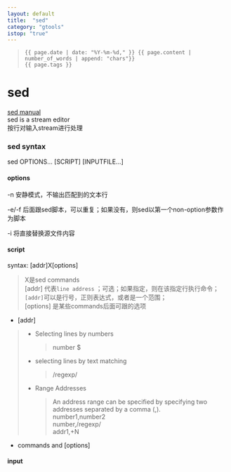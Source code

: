 ```yaml
---
layout: default
title:  "sed"
category: "gtools"
istop: "true"
---
```

>     {{ page.date | date: "%Y-%m-%d," }} {{ page.content | number_of_words | append: "chars"}}
>     {{ page.tags }}

# sed
[sed manual](http://www.gnu.org/software/sed/manual/)  
sed is a stream editor  
按行对输入stream进行处理  

###  sed syntax
sed OPTIONS... [SCRIPT] [INPUTFILE...]

#### options

-n 安静模式，不输出匹配到的文本行

-e/-f 后面跟sed脚本，可以重复；如果没有，则sed以第一个non-option参数作为脚本

-i 将直接替换源文件内容

#### script
syntax: [addr]X[options]  
> X是sed commands  
[addr] 代表`line address` ；可选；如果指定，则在该指定行执行命令；`[addr]`可以是行号，正则表达式，或者是一个范围；  
[options] 是某些commands后面可跟的选项  

* [addr]

> * Selecting lines by numbers
>     > number 
>     >  $
> * selecting lines by text matching
>     > /regexp/
> * Range Addresses
>     > An address range can be specified by specifying two addresses separated by a comma (,).  
>       number1,number2  
>       number,/regexp/  
>       addr1,+N

* commands and [options]


#### input
